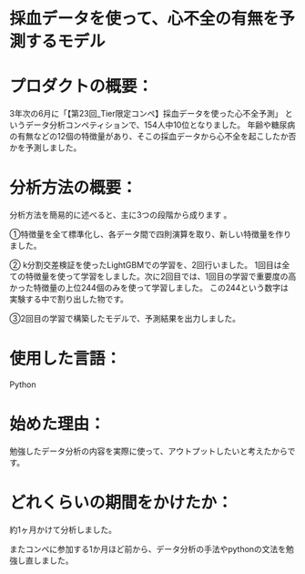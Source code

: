 # 採血データを使って、心不全の有無を予測するモデル

# プロダクトの概要：

3年次の6月に「【第23回_Tier限定コンペ】採血データを使った心不全予測」  というデータ分析コンペティションで、154人中10位となりました。 年齢や糖尿病の有無などの12個の特徴量があり、そこの採血データから心不全を起こしたか否かを予測しました。
# 分析方法の概要：

分析方法を簡易的に述べると、主に3つの段階から成ります 。

①特徴量を全て標準化し、各データ間で四則演算を取り、新しい特徴量を作りました。

② k分割交差検証を使ったLightGBMでの学習を、2回行いました。 1回目は全ての特徴量を使って学習をしました。次に2回目では、1回目の学習で重要度の高かった特徴量の上位244個のみを使って学習しました。 この244という数字は実験する中で割り出した物です。 

③2回目の学習で構築したモデルで、予測結果を出力しました。


# 使用した言語：

Python

# 始めた理由：

勉強したデータ分析の内容を実際に使って、アウトプットしたいと考えたからです。
# どれくらいの期間をかけたか：

約1ヶ月かけて分析しました。

またコンペに参加する1か月ほど前から、データ分析の手法やpythonの文法を勉強し直しました。
